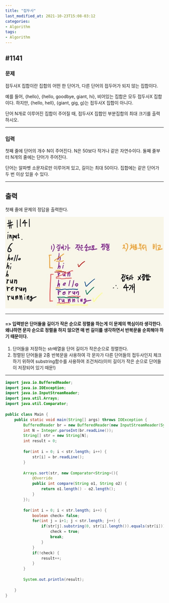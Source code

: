```yaml
---
title: "접두사"
last_modified_at: 2021-10-23T15:08-03:12
categories:
- Algorithm
tags:
- Algorithm
---
```



## #1141

### 문제

접두사X 집합이란 집합의 어떤 한 단어가, 다른 단어의 접두어가 되지 않는 집합이다.  

예를 들어, {hello}, {hello, goodbye, giant, hi}, 비어있는 집합은 모두 접두사X 집합이다. 하지만, {hello, hell}, {giant, gig, g}는 접두사X 집합이 아니다.

단어 N개로 이루어진 집합이 주어질 때, 접두사X 집합인 부분집합의 최대 크기를 출력하시오.

---

### 입력

첫째 줄에 단어의 개수 N이 주어진다. N은 50보다 작거나 같은 자연수이다. 둘째 줄부터 N개의 줄에는 단어가 주어진다.  

단어는 알파벳 소문자로만 이루어져 있고, 길이는 최대 50이다. 집합에는 같은 단어가 두 번 이상 있을 수 있다.

---

## 출력

첫째 줄에 문제의 정답을 출력한다.

![1141](/assets/image/algo/1141.jpg)

---

#### => 입력받은 단어들을 길이가 작은 순으로 정렬을 하는게 이 문제의 핵심이라 생각한다. 왜냐하면 문자 순으로 정렬을 하지 않으면 매 번 길이를 생각하면서 반복문을 순회해야 하기 때문이다.

1. 단어들을 저장하는 str배열을 단어 길이가 작은순으로 정렬한다.
2. 정렬된 단어들을 2중 반복문을 사용하여 각 문자가 다른 단어들의 접두사인지 체크하기 위하여 substring함수를 사용하여 조건처리(이미 길이가 작은 순으로 단어들이 저장되어 있기 때문!)

---

```java
import java.io.BufferedReader;
import java.io.IOException;
import java.io.InputStreamReader;
import java.util.Arrays;
import java.util.Comparator;

public class Main {
    public static void main(String[] args) throws IOException {
        BufferedReader br = new BufferedReader(new InputStreamReader(System.in));
        int N = Integer.parseInt(br.readLine());
        String[] str = new String[N];
        int result = 0;

        for(int i = 0; i < str.length; i++) {
            str[i] = br.readLine();
        }

        Arrays.sort(str, new Comparator<String>(){
            @Override
            public int compare(String o1, String o2) {
                return o1.length() - o2.length();
            }
        });

        for(int i = 0; i < str.length; i++) {
            boolean check= false;
            for(int j = i+1; j < str.length; j++) {
                if(str[j].substring(0, str[i].length()).equals(str[i])) {
                    check = true;
                    break;
                }
            }
            if(!check) {
                result++;
            }
        }

        System.out.println(result);

    }
}
```

